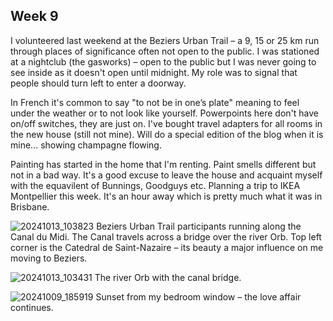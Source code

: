## Week 9

I volunteered last weekend at the Beziers Urban Trail – a 9, 15 or 25 km run through places of significance often not open to the public. I was stationed at a nightclub (the gasworks) – open to the public but I was never going to see inside as it doesn't open until midnight. My role was to signal that people should turn left to enter a doorway.

In French it's common to say "to not be in one’s plate" meaning to feel under the weather or to not look like yourself. Powerpoints here don't have on/off switches, they are just on. I've bought travel adapters for all rooms in the new house (still not mine). Will do a special edition of the blog when it is mine... showing champagne flowing.

Painting has started in the home that I'm renting. Paint smells different but not in a bad way. It's a good excuse to leave the house and acquaint myself with the equavilent of Bunnings, Goodguys etc. Planning a trip to IKEA Montpellier this week. It's an hour away which is pretty much what it was in Brisbane.

![20241013_103823](https://github.com/user-attachments/assets/98e9ba85-bd72-4763-b29d-c66ce4784ea7)
Beziers Urban Trail participants running along the Canal du Midi. The Canal travels across a bridge over the river Orb. Top left corner is the Catedral de Saint-Nazaire – its beauty a major influence on me moving to Beziers.

![20241013_103431](https://github.com/user-attachments/assets/673ed94a-147a-4709-88e9-03b6fbd07de7)
The river Orb with the canal bridge.

![20241009_185919](https://github.com/user-attachments/assets/c0e9916a-b32e-46ac-ba76-e6bc346cec9b)
Sunset from my bedroom window – the love affair continues.
